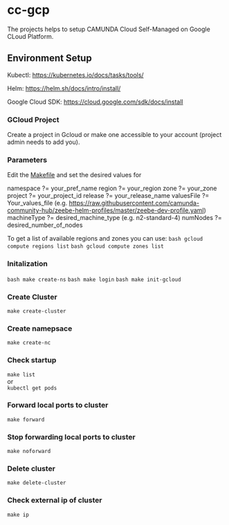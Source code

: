 # cc-gcp

The projects helps to setup CAMUNDA Cloud Self-Managed on Google CLoud Platform.


## Environment Setup

Kubectl: https://kubernetes.io/docs/tasks/tools/

Helm: https://helm.sh/docs/intro/install/

Google Cloud SDK: https://cloud.google.com/sdk/docs/install


### GCloud Project
Create a project in Gcloud or make one accessible to your account (project admin needs to add you).

### Parameters

Edit the [Makefile](/Makefile) and set the desired values for 

namespace ?= your_pref_name
region ?= your_region
zone ?= your_zone
project ?= your_project_id
release ?= your_release_name
valuesFile ?= Your_values_file (e.g. https://raw.githubusercontent.com/camunda-community-hub/zeebe-helm-profiles/master/zeebe-dev-profile.yaml)
machineType ?= desired_machine_type (e.g. n2-standard-4)
numNodes ?= desired_number_of_nodes


To get a list of available regions and zones you can use:
```bash gcloud compute regions list```
```bash gcloud compute zones list```

### Initalization
```bash make create-ns```
```bash make login```
```bash make init-gcloud```    

### Create Cluster
```make create-cluster```

### Create namepsace
```make create-nc```

### Check startup
```make list```  
or  
```kubectl get pods```

### Forward local ports to cluster
```make forward```

### Stop forwarding local ports to cluster
```make noforward```

### Delete cluster
```make delete-cluster```

### Check external ip of cluster
```make ip```